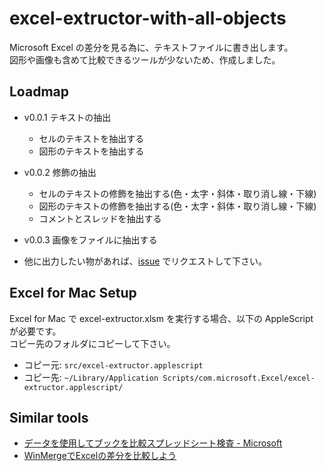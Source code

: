 # excel-extructor-with-all-objects

Microsoft Excel の差分を見る為に、テキストファイルに書き出します。  
図形や画像も含めて比較できるツールが少ないため、作成しました。  

## Loadmap

- v0.0.1 テキストの抽出
  - セルのテキストを抽出する
  - 図形のテキストを抽出する
- v0.0.2 修飾の抽出
  - セルのテキストの修飾を抽出する(色・太字・斜体・取り消し線・下線)
  - 図形のテキストの修飾を抽出する(色・太字・斜体・取り消し線・下線)
  - コメントとスレッドを抽出する
- v0.0.3 画像をファイルに抽出する

- 他に出力したい物があれば、[issue](https://github.com/suzukimitsuru/excel-extructor-with-all-objects/issues) でリクエストして下さい。 

## Excel for Mac Setup

Excel for Mac で excel-extructor.xlsm を実行する場合、以下の AppleScript が必要です。  
コピー先のフォルダにコピーして下さい。  

- コピー元: `src/excel-extructor.applescript`
- コピー先: `~/Library/Application Scripts/com.microsoft.Excel/excel-extructor.applescript/`

## Similar tools

- [データを使用してブックを比較スプレッドシート検査 - Microsoft](https://support.microsoft.com/ja-jp/office/データを使用してブックを比較スプレッドシート検査-ebaf3d62-2af5-4cb1-af7d-e958cc5fad42)
- [WinMergeでExcelの差分を比較しよう](https://tech.robotpayment.co.jp/entry/2023/03/23/070000)
